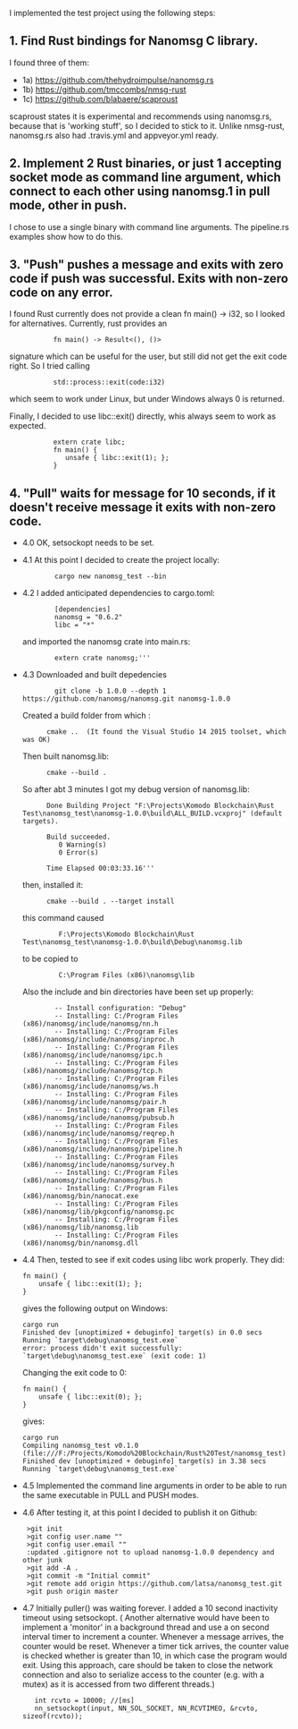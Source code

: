 I implemented the test project using the following steps:

## 1. Find Rust bindings for Nanomsg C library.

I found three of them:
* 1a) https://github.com/thehydroimpulse/nanomsg.rs
* 1b) https://github.com/tmccombs/nmsg-rust
* 1c) https://github.com/blabaere/scaproust

scaproust states it is experimental and recommends using nanomsg.rs, because that is 'working stuff', so I decided to stick to it. Unlike nmsg-rust, nanomsg.rs also had .travis.yml and appveyor.yml ready.

## 2. Implement 2 Rust binaries, or just 1 accepting socket mode as command line argument, which connect to each other using nanomsg.1 in pull mode, other in push.

I chose to use a single binary with command line arguments. The pipeline.rs examples show how to do this.

## 3. "Push" pushes a message and exits with zero code if push was successful. Exits with non-zero code on any error.

I found Rust currently does not provide a clean fn main() -> i32, so I looked for alternatives. Currently, rust provides an

               fn main() -> Result<(), ()>

signature which can be useful for the user, but still did not get the exit code right. So I tried calling

               std::process::exit(code:i32)

which seem to work under Linux, but under Windows always 0 is returned.

Finally, I decided to use libc::exit() directly, whis always seem to work as expected.

               extern crate libc;
               fn main() {
                  unsafe { libc::exit(1); };
               }


## 4. "Pull" waits for message for 10 seconds, if it doesn't receive message it exits with non-zero code.

* 4.0 OK, setsockopt needs to be set.
* 4.1 At this point I decided to create the project locally:

              cargo new nanomsg_test --bin

* 4.2 I added anticipated dependencies to cargo.toml:

              [dependencies]
              nanomsg = "0.6.2"
              libc = "*"

    and imported the nanomsg crate into main.rs:

              extern crate nanomsg;'''

* 4.3 Downloaded and built depedencies

              git clone -b 1.0.0 --depth 1 https://github.com/nanomsg/nanomsg.git nanomsg-1.0.0

    Created a build folder from which :

            cmake ..  (It found the Visual Studio 14 2015 toolset, which was OK)

    Then built nanomsg.lib:

            cmake --build .

    So after abt 3 minutes I got my debug version of nanomsg.lib:

            Done Building Project "F:\Projects\Komodo Blockchain\Rust Test\nanomsg_test\nanomsg-1.0.0\build\ALL_BUILD.vcxproj" (default targets).

            Build succeeded.
               0 Warning(s)
               0 Error(s)

            Time Elapsed 00:03:33.16'''

    then, installed it:

            cmake --build . --target install

    this command caused

               F:\Projects\Komodo Blockchain\Rust Test\nanomsg_test\nanomsg-1.0.0\build\Debug\nanomsg.lib

    to be copied to

               C:\Program Files (x86)\nanomsg\lib

    Also the include and bin directories have been set up properly:

              -- Install configuration: "Debug"
              -- Installing: C:/Program Files (x86)/nanomsg/include/nanomsg/nn.h
              -- Installing: C:/Program Files (x86)/nanomsg/include/nanomsg/inproc.h
              -- Installing: C:/Program Files (x86)/nanomsg/include/nanomsg/ipc.h
              -- Installing: C:/Program Files (x86)/nanomsg/include/nanomsg/tcp.h
              -- Installing: C:/Program Files (x86)/nanomsg/include/nanomsg/ws.h
              -- Installing: C:/Program Files (x86)/nanomsg/include/nanomsg/pair.h
              -- Installing: C:/Program Files (x86)/nanomsg/include/nanomsg/pubsub.h
              -- Installing: C:/Program Files (x86)/nanomsg/include/nanomsg/reqrep.h
              -- Installing: C:/Program Files (x86)/nanomsg/include/nanomsg/pipeline.h
              -- Installing: C:/Program Files (x86)/nanomsg/include/nanomsg/survey.h
              -- Installing: C:/Program Files (x86)/nanomsg/include/nanomsg/bus.h
              -- Installing: C:/Program Files (x86)/nanomsg/bin/nanocat.exe
              -- Installing: C:/Program Files (x86)/nanomsg/lib/pkgconfig/nanomsg.pc
              -- Installing: C:/Program Files (x86)/nanomsg/lib/nanomsg.lib
              -- Installing: C:/Program Files (x86)/nanomsg/bin/nanomsg.dll


* 4.4 Then, tested to see if exit codes using libc work properly. They did:


      fn main() {
          unsafe { libc::exit(1); };
      }

  gives the following output on Windows:

      cargo run
      Finished dev [unoptimized + debuginfo] target(s) in 0.0 secs
      Running `target\debug\nanomsg_test.exe`
      error: process didn't exit successfully: `target\debug\nanomsg_test.exe` (exit code: 1)


  Changing the exit code to 0:


      fn main() {
          unsafe { libc::exit(0); };
      }


  gives:

      cargo run
      Compiling nanomsg_test v0.1.0 (file:///F:/Projects/Komodo%20Blockchain/Rust%20Test/nanomsg_test)
      Finished dev [unoptimized + debuginfo] target(s) in 3.38 secs
      Running `target\debug\nanomsg_test.exe`

* 4.5 Implemented the command line arguments in order to be able to run the same executable in PULL and PUSH modes.

* 4.6 After testing it, at this point I decided to publish it on Github:

       >git init
       >git config user.name ""
       >git config user.email ""
       :updated .gitignore not to upload nanomsg-1.0.0 dependency and other junk
       >git add -A .
       >git commit -m "Initial commit"
       >git remote add origin https://github.com/latsa/nanomsg_test.git
       >git push origin master

* 4.7 Initially puller() was waiting forever. I added a 10 second inactivity timeout
      using setsockopt. ( Another alternative would have been to implement a 'monitor'
      in a background thread and use a on second interval timer to increment a counter.
      Whenever a message arrives, the counter would be reset. Whenever a timer tick
      arrives, the counter value is checked whether is greater than 10, in which case
      the program would exit. Using this approach, care should be taken to close the
      network connection and also to serialize access to the counter (e.g. with a mutex)
      as it is accessed from two different threads.)

         int rcvto = 10000; //[ms]
         nn_setsockopt(input, NN_SOL_SOCKET, NN_RCVTIMEO, &rcvto, sizeof(rcvto));